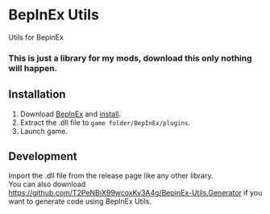 # BepInEx Utils

Utils for BepinEx

### **This is just a library for my mods, download this only nothing will happen.**

## Installation

1. Download [BepInEx](https://github.com/BepInEx/BepInEx)
   and [install](https://docs.bepinex.dev/articles/user_guide/installation/index.html).
2. Extract the .dll file to `game folder/BepInEx/plugins`.
3. Launch game.

## Development

Import the .dll file from the release page like any other library.  
You can also download https://github.com/T2PeNBiX99wcoxKv3A4g/BepinEx-Utils.Generator if you want to generate code using
BepInEx Utils.
